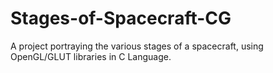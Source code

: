 # Stages-of-Spacecraft-CG
A project portraying the various stages of a spacecraft, using OpenGL/GLUT libraries in C Language.
